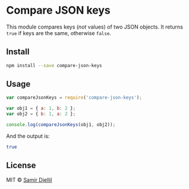 # Compare JSON keys

This module compares keys (_not_ values) of two JSON objects. It returns `true` if keys are the same, otherwise `false`.

## Install

```bash
npm install --save compare-json-keys
```

## Usage

```js
var compareJsonKeys = require('compare-json-keys');

var obj1 = { a: 1, b: 2 };
var obj2 = { b: 1, a: 2 };

console.log(compareJsonKeys(obj1, obj2));
```

And the output is:

```bash
true
```

## License

MIT © [Samir Djellil](http://samirdjellil.com)
